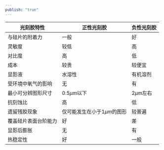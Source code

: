 ```yaml
---
publish: "true"
---
```


|          光刻胶特性            | 正性光刻胶                     | 负性光刻胶    |
| -------------------- | ------------------------------ | ------------- |
| 与硅片的附着力       | 一般                           | 好            |
| 灵敏度               | 较低                           | 高            |
| 对比度               | 高                             | 低            |
| 成本                 | 较贵                           | 较便宜        |
| 显影液               | 水溶性                         | 有机溶剂      |
| 受环境中氧气的影响   | 无                             | 有            |
| 最小可分辨图形尺寸   | $0.5 \mu m$以下                | $2 \mu m$左右 |
| 抗刻蚀比             | 高                             | 低            |
| 遗留残胶现象         | 仅可能发生在小于$1\mu m$的图形 | 较普遍        |
| 覆盖硅片表面台阶能力 | 好                             | 差            |
| 显影后膨胀           | 无                             | 有            |
| 热稳定性             | 好                             | 一般          |
